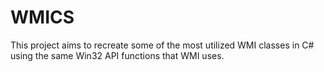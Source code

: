 # WMICS
This project aims to recreate some of the most utilized WMI classes in C# using the same Win32 API functions that WMI uses.